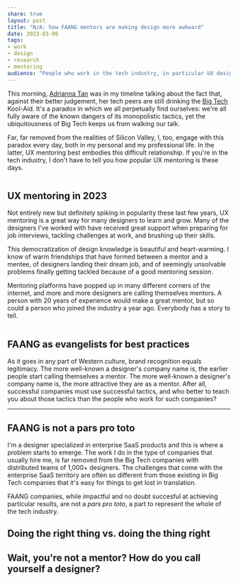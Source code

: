 ```yaml
---
share: true
layout: post
title: "N/A: how FAANG mentors are making design more awkward"
date: 2023-03-08
tags:
- work
- design
- research
- mentoring
audience: "People who work in the tech industry, in particular UX designers seeking mentors"
---
```

This morning, [Adrianna Tan](https://tech.lgbt/@skinnylatte@hachyderm.io/110003108899542385) was in my timeline talking about the fact that, against their better judgement, her tech peers are still drinking the [Big Tech](https://en.wikipedia.org/wiki/Big_Tech) Kool-Aid. It's a paradox in which we all perpetually find ourselves: we're all fully aware of the known dangers of its monopolistic tactics, yet the ubiquitousness of Big Tech keeps us from walking our talk.

Far, far removed from the realities of Silicon Valley, I, too, engage with this paradox every day, both in my personal and my professional life. In the latter, UX mentoring best embodies this difficult relationship. If you're in the tech industry, I don't have to tell you how popular UX mentoring is these days.

<div class="breakout">
    <div class="breakout-content bg-light p-5">
        <img src="https://res.cloudinary.com/dbi2zounq/image/upload/v1678522940/zinzy.website/mentoringplatforms_2_xwvhal.png" alt="" />
    </div>
</div>

## UX mentoring in 2023
Not entirely new but definitely spiking in popularity these last few years, UX mentoring is a great way for many designers to learn and grow. Many of the designers I've worked with have received great support when preparing for job interviews, tackling challenges at work, and brushing up their skills.

This democratization of design knowledge is beautiful and heart-warming. I know of warm friendships that have formed between a mentor and a mentee, of designers landing their dream job, and of seemingly unsolvable problems finally getting tackled because of a good mentoring session.

Mentoring platforms have popped up in many different corners of the internet, and more and more designers are calling themselves mentors. A person with 20 years of experience would make a great mentor, but so could a person who joined the industry a year ago. Everybody has a story to tell.

<div class="breakout">
    <div class="breakout-content bg-light p-5">
        <img src="https://res.cloudinary.com/dbi2zounq/image/upload/v1678523850/zinzy.website/mentors_barkef.png" alt="" />
    </div>
</div>

## FAANG as evangelists for best practices
As it goes in any part of Western culture, brand recognition equals legitimacy. The more well-known a designer's company name is, the earlier people start calling themselves a mentor. The more well-known a designer's company name is, the more attractive they are as a mentor. After all, successful companies must use successful tactics, and who better to teach you about those tactics than the people who work for such companies?

---

## FAANG is not a pars pro toto
I'm a designer specialized in enterprise SaaS products and this is where a problem starts to emerge. The work I do in the type of companies that usually hire me, is far removed from the Big Tech companies with distributed teams of 1,000+ designers. The challenges that come with the enterprise SaaS territory are often so different from those existing in Big Tech companies that it's easy for things to get lost in translation.

FAANG companies, while impactful and no doubt succesful at achieving particular results, are not a _pars pro toto_, a part to represent the whole of the tech industry. 


## Doing the right thing vs. doing the thing right



## Wait, you're not a mentor? How do you call yourself a designer?



